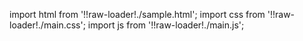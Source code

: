 import html from '!!raw-loader!./sample.html';
import css from '!!raw-loader!./main.css';
import js from '!!raw-loader!./main.js';

<Editor html={html} js={js} css={css} />
